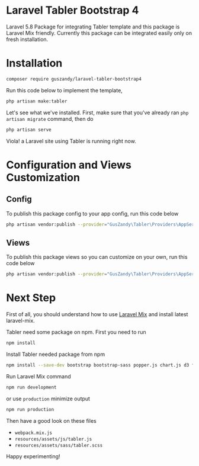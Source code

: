 # Laravel Tabler Bootstrap 4
Laravel 5.8 Package for integrating Tabler template and this package is Laravel Mix friendly. Currently this package can be integrated easily only on fresh installation.

# Installation
```bash
composer require guszandy/laravel-tabler-bootstrap4
```
Run this code below to implement the template,
```bash
php artisan make:tabler
```
Let's see what we've installed. First, make sure that you've already ran ```php artisan migrate``` command, then do
```bash
php artisan serve
```
Viola! a Laravel site using Tabler is running right now.

# Configuration and Views Customization
## Config
To publish this package config to your app config, run this code below
```bash
php artisan vendor:publish --provider="GusZandy\Tabler\Providers\AppServiceProvider" --tag="config"
```
## Views
To publish this package views so you can customize on your own, run this code below
```bash
php artisan vendor:publish --provider="GusZandy\Tabler\Providers\AppServiceProvider" --tag="views"
```

# Next Step
First of all, you should understand how to use [Laravel Mix](https://laravel.com/docs/mix) and install latest laravel-mix.

Tabler need some package on npm. First you need to run
```bash
npm install
```

Install Tabler needed package from npm
```bash
npm install --save-dev bootstrap bootstrap-sass popper.js chart.js d3 font-awesome jquery-circle-progress jvectormap moment requirejs select2 select2-bootstrap-theme selectize sparkline tabler-ui tablesorter bootstrap-datepicker eonasdan-bootstrap-datetimepicker
```

Run Laravel Mix command
```bash
npm run development
```
or use ```production``` minimize output
```bash
npm run production
```

Then have a good look on these files
- ```webpack.mix.js```
- ```resources/assets/js/tabler.js```
- ```resources/assets/sass/tabler.scss```

Happy experimenting!
